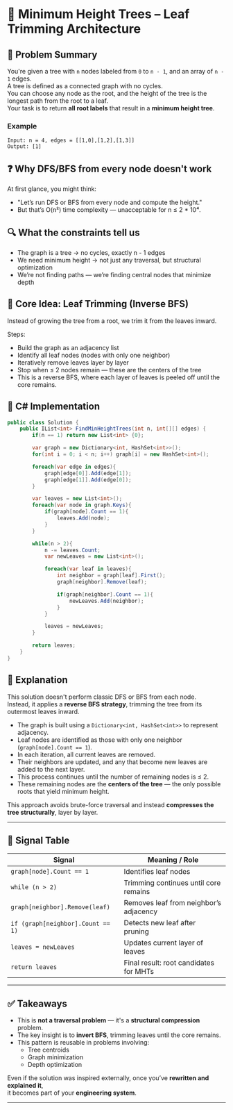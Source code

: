 # 🧠 Minimum Height Trees – Leaf Trimming Architecture

## 📘 Problem Summary

You're given a tree with `n` nodes labeled from `0` to `n - 1`, and an array of `n - 1` edges.  
A tree is defined as a connected graph with no cycles.  
You can choose any node as the root, and the height of the tree is the longest path from the root to a leaf.  
Your task is to return **all root labels** that result in a **minimum height tree**.

### Example

```plaintext
Input: n = 4, edges = [[1,0],[1,2],[1,3]]
Output: [1]
```

## ❓ Why DFS/BFS from every node doesn't work

At first glance, you might think:

- "Let’s run DFS or BFS from every node and compute the height."
- But that’s O(n²) time complexity — unacceptable for n ≤ 2 * 10⁴.

## 🔍 What the constraints tell us

- The graph is a tree → no cycles, exactly n - 1 edges
- We need minimum height → not just any traversal, but structural optimization
- We’re not finding paths — we’re finding central nodes that minimize depth

## 🧠 Core Idea: Leaf Trimming (Inverse BFS)
Instead of growing the tree from a root, we trim it from the leaves inward.

Steps:

- Build the graph as an adjacency list
- Identify all leaf nodes (nodes with only one neighbor)
- Iteratively remove leaves layer by layer
- Stop when ≤ 2 nodes remain — these are the centers of the tree
- This is a reverse BFS, where each layer of leaves is peeled off until the core remains.

## 🔧 C# Implementation

```csharp
public class Solution {
    public IList<int> FindMinHeightTrees(int n, int[][] edges) {
        if(n == 1) return new List<int> {0};

        var graph = new Dictionary<int, HashSet<int>>();
        for(int i = 0; i < n; i++) graph[i] = new HashSet<int>();

        foreach(var edge in edges){
            graph[edge[0]].Add(edge[1]);
            graph[edge[1]].Add(edge[0]);
        }

        var leaves = new List<int>();
        foreach(var node in graph.Keys){
            if(graph[node].Count == 1){
                leaves.Add(node);
            }
        }

        while(n > 2){
            n -= leaves.Count;
            var newLeaves = new List<int>();

            foreach(var leaf in leaves){
                int neighbor = graph[leaf].First();
                graph[neighbor].Remove(leaf);

                if(graph[neighbor].Count == 1){
                    newLeaves.Add(neighbor);
                }
            }

            leaves = newLeaves;
        }

        return leaves;
    }
}
```

## 🧩 Explanation

This solution doesn't perform classic DFS or BFS from each node.  
Instead, it applies a **reverse BFS strategy**, trimming the tree from its outermost leaves inward.

- The graph is built using a `Dictionary<int, HashSet<int>>` to represent adjacency.
- Leaf nodes are identified as those with only one neighbor (`graph[node].Count == 1`).
- In each iteration, all current leaves are removed.
- Their neighbors are updated, and any that become new leaves are added to the next layer.
- This process continues until the number of remaining nodes is ≤ 2.
- These remaining nodes are the **centers of the tree** — the only possible roots that yield minimum height.

This approach avoids brute-force traversal and instead **compresses the tree structurally**, layer by layer.

---

## 📶 Signal Table

| Signal                          | Meaning / Role                          |
|----------------------------------|------------------------------------------|
| `graph[node].Count == 1`         | Identifies leaf nodes                   |
| `while (n > 2)`                  | Trimming continues until core remains   |
| `graph[neighbor].Remove(leaf)`   | Removes leaf from neighbor’s adjacency  |
| `if (graph[neighbor].Count == 1)`| Detects new leaf after pruning          |
| `leaves = newLeaves`             | Updates current layer of leaves         |
| `return leaves`                  | Final result: root candidates for MHTs  |

---

## ✅ Takeaways

- This is **not a traversal problem** — it's a **structural compression** problem.
- The key insight is to **invert BFS**, trimming leaves until the core remains.
- This pattern is reusable in problems involving:
  - Tree centroids  
  - Graph minimization  
  - Depth optimization

Even if the solution was inspired externally, once you’ve **rewritten and explained it**,  
it becomes part of your **engineering system**.


---
